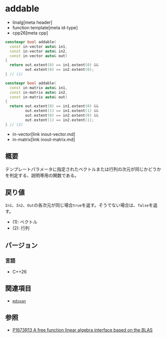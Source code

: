 # addable
* linalg[meta header]
* function template[meta id-type]
* cpp26[meta cpp]

```cpp
constexpr bool addable(
  const in-vector auto& in1,
  const in-vector auto& in2,
  const in-vector auto& out)
{
  return out.extent(0) == in1.extent(0) &&
         out.extent(0) == in2.extent(0);
} // (1)

constexpr bool addable(
  const in-matrix auto& in1,
  const in-matrix auto& in2,
  const in-matrix auto& out)
{
  return out.extent(0) == in1.extent(0) &&
         out.extent(1) == in1.extent(1) &&
         out.extent(0) == in2.extent(0) &&
         out.extent(1) == in2.extent(1);
} // (2)
```
* in-vector[link inout-vector.md]
* in-matrix[link inout-matrix.md]

## 概要
テンプレートパラメータに指定されたベクトルまたは行列の次元が同じかどうかを判定する、説明専用の関数である。


## 戻り値
`In1`、`In2`、`Out`の各次元が同じ場合`true`を返す。そうでない場合は、`false`を返す。

- (1): ベクトル
- (2): 行列


## バージョン
### 言語
- C++26


## 関連項目
- [`mdspan`](/reference/mdspan.md)


## 参照
- [P1673R13 A free function linear algebra interface based on the BLAS](https://www.open-std.org/jtc1/sc22/wg21/docs/papers/2023/p1673r13.html)
